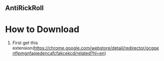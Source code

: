 ## AntiRickRoll

# How to Download
1. First get this extension(https://chrome.google.com/webstore/detail/redirector/ocgpenflpmgnfapjedencafcfakcekcd/related?hl=en)
